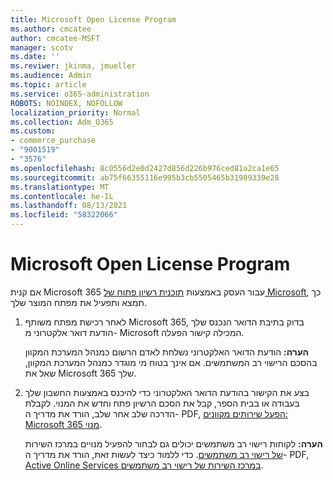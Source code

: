 ```yaml
---
title: Microsoft Open License Program
ms.author: cmcatee
author: cmcatee-MSFT
manager: scotv
ms.date: ''
ms.reviwer: jkinma, jmueller
ms.audience: Admin
ms.topic: article
ms.service: o365-administration
ROBOTS: NOINDEX, NOFOLLOW
localization_priority: Normal
ms.collection: Adm_O365
ms.custom:
- commerce_purchase
- "9001519"
- "3576"
ms.openlocfilehash: 8c0556d2e0d2427d856d226b976ced81a2ca1e65
ms.sourcegitcommit: ab75f66355116e995b3cb5505465b31989339e28
ms.translationtype: MT
ms.contentlocale: he-IL
ms.lasthandoff: 08/13/2021
ms.locfileid: "58322066"
---
```

# <a name="microsoft-open-license-program"></a>Microsoft Open License Program

אם קנית Microsoft 365 עבור העסק באמצעות [תוכנית רשיון פתוח של Microsoft](https://go.microsoft.com/fwlink/p/?LinkID=613298), כך תמצא ותפעיל את מפתח המוצר שלך.

1. לאחר רכישת מפתח משותף Microsoft 365, בדוק בתיבת הדואר הנכנס שלך הודעת דואר אלקטרוני מ- Microsoft המכילה קישור הפעלה.

    **הערה:** הודעת הדואר האלקטרוני נשלחת לאדם הרשום כמנהל המערכת המקוון בהסכם הרישוי רב המשתמשים. אם אינך בטוח מי מוגדר כמנהל המערכת המקוון, שאל את Microsoft 365 שלך.
1. בצע את הקישור בהודעת הדואר האלקטרוני כדי להיכנס באמצעות החשבון שלך בעבודה או בבית הספר, קבל את הסכם הרשיון פתח וחדש את המנוי. לקבלת הדרכה שלב אחר שלב, הורד את מדריך ה- PDF, [הפעל שירותים מקוונים: Microsoft 365 מנוי](https://go.microsoft.com/fwlink/p/?LinkId=618100).

    **הערה:** לקוחות רישוי רב משתמשים יכולים גם לבחור להפעיל מנויים במרכז השירות [של רישוי רב משתמשים](https://go.microsoft.com/fwlink/p/?LinkID=282016). כדי ללמוד כיצד לעשות זאת, הורד את מדריך ה- PDF, [Active Online Services במרכז השירות של רישוי רב משתמשים](https://go.microsoft.com/fwlink/p/?LinkId=618096).